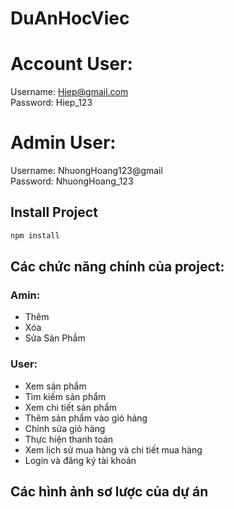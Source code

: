 # DuAnHocViec

# Account User:
Username: Hiep@gmail.com<br>
Password: Hiep_123

# Admin User:
Username: NhuongHoang123@gmail<br>
Password: NhuongHoang_123

## Install Project
```typescript
npm install
```

## Các chức năng chính của project:
### Amin:
- Thêm
- Xóa
- Sửa Sản Phầm

### User:
- Xem sản phẩm
- Tìm kiếm sản phẩm
- Xem chi tiết sản phẩm
- Thêm sản phẩm vào giỏ hảng
- Chỉnh sửa giỏ hàng
- Thực hiện thanh toán
- Xem lịch sử mua hàng và chi tiết mua hàng
- Login và đăng ký tài khoản

## Các hình ảnh sơ lược của dự án
